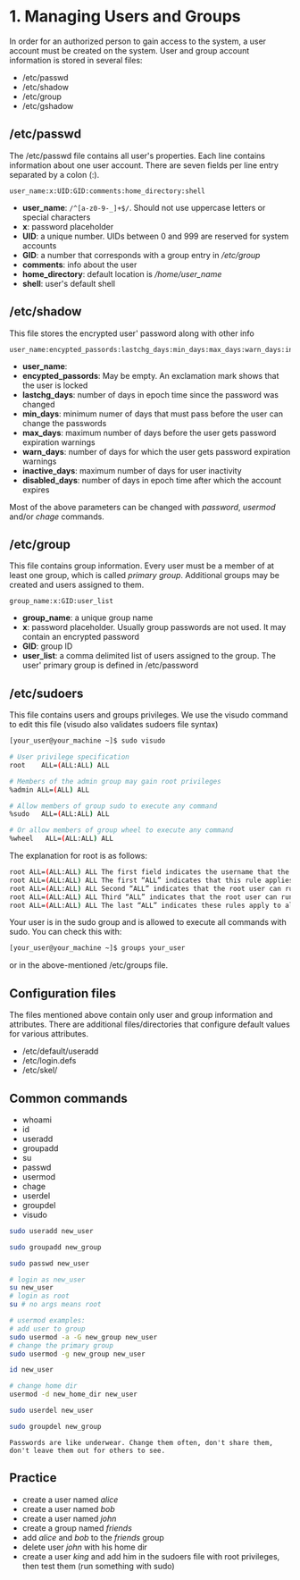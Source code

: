 # 1. Managing Users and Groups
In order for an authorized person to gain access to the system, a user account must be created on the system.
User and group account information is stored in several files:
- /etc/passwd
- /etc/shadow
- /etc/group
- /etc/gshadow

## /etc/passwd
The /etc/passwd file contains all user's properties. Each line contains information about one user account.
There are seven fields per line entry separated by a colon (:).

```plaintext
user_name:x:UID:GID:comments:home_directory:shell
```

- **user_name**: `/^[a-z0-9-_]+$/`. Should not use uppercase letters or special characters
- **x**: password placeholder
- **UID**: a unique number. UIDs between 0 and 999 are reserved for system accounts
- **GID**: a number that corresponds with a group entry in */etc/group*
- **comments**: info about the user
- **home_directory**: default location is */home/user_name*
- **shell**: user's default shell

## /etc/shadow
This file stores the encrypted user' password along with other info

```plaintext
user_name:encypted_passords:lastchg_days:min_days:max_days:warn_days:inactive_days:disabled_days:
```

- **user_name**:
- **encypted_passords**: May be empty. An exclamation mark shows that the user is locked
- **lastchg_days**: number of days in epoch time since the password was changed
- **min_days**: minimum numer of days that must pass before the user can change the passwords
- **max_days**: maximum number of days before the user gets password expiration warnings
- **warn_days**: number of days for which the user gets password expiration warnings
- **inactive_days**: maximum number of days for user inactivity
- **disabled_days**: number of days in epoch time after which the account expires

Most of the above parameters can be changed with *password*, *usermod* and/or *chage* commands.

## /etc/group
This file contains group information.
Every user must be a member of at least one group, which is called *primary group*.
Additional groups may be created and users assigned to them.

```plaintext
group_name:x:GID:user_list
```

- **group_name**: a unique group name
- **x**: password placeholder. Usually group passwords are not used. It may contain an encrypted password
- **GID**: group ID
- **user_list**: a comma delimited list of users assigned to the group. The user' primary group is defined in /etc/password

## /etc/sudoers
This file contains users and groups privileges. We use the visudo command to edit this file (visudo also validates sudoers file syntax)

```bash
[your_user@your_machine ~]$ sudo visudo
```

```bash
# User privilege specification
root    ALL=(ALL:ALL) ALL

# Members of the admin group may gain root privileges
%admin ALL=(ALL) ALL

# Allow members of group sudo to execute any command
%sudo   ALL=(ALL:ALL) ALL

# Or allow members of group wheel to execute any command
%wheel   ALL=(ALL:ALL) ALL
```
The explanation for root is as follows:
```bash
root ALL=(ALL:ALL) ALL The first field indicates the username that the rule will apply to (root).
root ALL=(ALL:ALL) ALL The first “ALL” indicates that this rule applies to all hosts.
root ALL=(ALL:ALL) ALL Second “ALL” indicates that the root user can run commands as all users.
root ALL=(ALL:ALL) ALL Third “ALL” indicates that the root user can run commands as all groups.
root ALL=(ALL:ALL) ALL The last “ALL” indicates these rules apply to all commands.
```

Your user is in the sudo group and is allowed to execute all commands with sudo. You can check this with:
```bash
[your_user@your_machine ~]$ groups your_user
```
or in the above-mentioned /etc/groups file.


## Configuration files
The files mentioned above contain only user and group information and attributes.
There are additional files/directories that configure default values for various attributes.

- /etc/default/useradd
- /etc/login.defs
- /etc/skel/

## Common commands
- whoami
- id
- useradd
- groupadd
- su
- passwd
- usermod
- chage
- userdel
- groupdel
- visudo

```bash
sudo useradd new_user

sudo groupadd new_group

sudo passwd new_user

# login as new_user
su new_user
# login as root
su # no args means root

# usermod examples:
# add user to group
sudo usermod -a -G new_group new_user
# change the primary group
sudo usermod -g new_group new_user

id new_user

# change home dir
usermod -d new_home_dir new_user

sudo userdel new_user

sudo groupdel new_group
```

```Passwords are like underwear. Change them often, don't share them, don't leave them out for others to see.```

## Practice
- create a user named *alice*
- create a user named *bob*
- create a user named *john*
- create a group named *friends*
- add *alice* and *bob* to the *friends* group
- delete user *john* with his home dir
- create a user *king* and add him in the sudoers file with root privileges, then test them (run something with sudo)